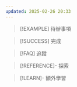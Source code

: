 ```yaml
---
updated: 2025-02-26 20:33
---
```

> [!EXAMPLE] 待辦事項


> [!SUCCESS] 完成


> [!FAQ] 追蹤


> [!REFERENCE]- 探索


> [!LEARN]- 額外學習
